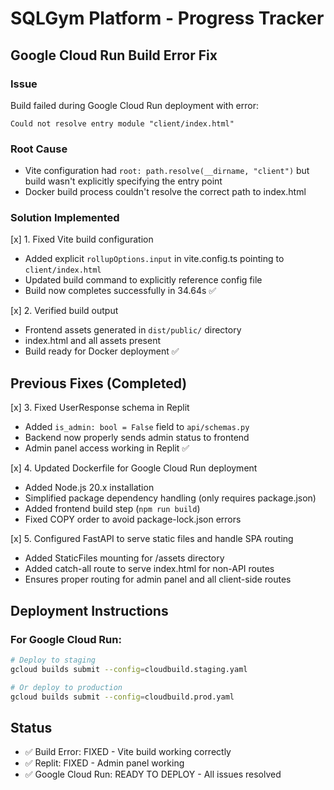 # SQLGym Platform - Progress Tracker

## Google Cloud Run Build Error Fix

### Issue
Build failed during Google Cloud Run deployment with error:
```
Could not resolve entry module "client/index.html"
```

### Root Cause
- Vite configuration had `root: path.resolve(__dirname, "client")` but build wasn't explicitly specifying the entry point
- Docker build process couldn't resolve the correct path to index.html

### Solution Implemented

[x] 1. Fixed Vite build configuration
   - Added explicit `rollupOptions.input` in vite.config.ts pointing to `client/index.html`
   - Updated build command to explicitly reference config file
   - Build now completes successfully in 34.64s ✅

[x] 2. Verified build output
   - Frontend assets generated in `dist/public/` directory
   - index.html and all assets present
   - Build ready for Docker deployment ✅

## Previous Fixes (Completed)

[x] 3. Fixed UserResponse schema in Replit
   - Added `is_admin: bool = False` field to `api/schemas.py`
   - Backend now properly sends admin status to frontend
   - Admin panel access working in Replit ✅

[x] 4. Updated Dockerfile for Google Cloud Run deployment
   - Added Node.js 20.x installation
   - Simplified package dependency handling (only requires package.json)
   - Added frontend build step (`npm run build`)
   - Fixed COPY order to avoid package-lock.json errors
   
[x] 5. Configured FastAPI to serve static files and handle SPA routing
   - Added StaticFiles mounting for /assets directory
   - Added catch-all route to serve index.html for non-API routes
   - Ensures proper routing for admin panel and all client-side routes

## Deployment Instructions

### For Google Cloud Run:
```bash
# Deploy to staging
gcloud builds submit --config=cloudbuild.staging.yaml

# Or deploy to production
gcloud builds submit --config=cloudbuild.prod.yaml
```

## Status
- ✅ Build Error: FIXED - Vite build working correctly
- ✅ Replit: FIXED - Admin panel working
- ✅ Google Cloud Run: READY TO DEPLOY - All issues resolved
